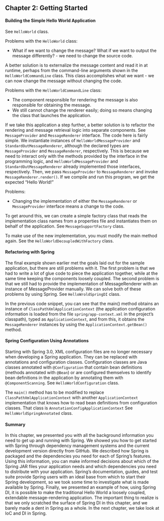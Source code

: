 ## Chapter 2: Getting Started
#### Building the Simple Hello World Application
See `HelloWorld` class.

Problems with the `HelloWorld` class: 
- What if we want to change the message? What if we want to output 
the message differently? - we need to change the source code. 

A better solution is to externalize the message content and read it in 
at runtime, perhaps from the command-line arguments shown in the 
`HelloWorldCommandLine` class. This class accomplishes what we want - we 
can now change the message without changing the code. 

Problems with the `HelloWorldCommandLine` class: 
- The component responsible for rendering the message is also 
responsible for obtaining the message.
- We still cannot change the renderer easily; doing so means changing 
the class that launches the application. 

If we take this application a step further, a better solution is to 
refactor the rendering and message retrieval logic into separate 
components. See `MessageProvider` and `MessageRenderer` interface.
The code here is fairly simple. We instantiate instances of 
`HelloWorldMessageProvider` and `StandardOutMessageRenderer`, although 
the declared types are `MessageProvider` and `MessageRenderer`, 
respectively. This is because we need to interact only with the 
methods provided by the interface in the programming logic, and 
`HelloWorldMessageProvider` and `StandardOutMessageRenderer` already
implemented those interfaces, respectively. Then, we pass 
`MessageProvider` to `MessageRenderer` and invoke 
`MessageRenderer.render()`. If we compile and run this program, 
we get the expected “Hello World!”

Problems: 
- Changing the implementation of either the `MessageRenderer` or 
`MessageProvider` interface means a change to the code. 

To get around this, we can create a simple factory class that reads 
the implementation class names from a properties file and instantiates
them on behalf of the application. See `MessageSupportFactory` class. 

To make use of the new implementation, you must modify the main 
method again. See the `HelloWorldDecoupledWithFactory` class. 


#### Refactoring with Spring
The final example shown earlier met the goals laid out for the sample 
application, but there are still problems with it. The first problem 
is that we had to write a lot of glue code to piece the application
together, while at the same time keeping the components loosely 
coupled. The second problem is that we still had to provide the 
implementation of MessageRenderer with an instance of MessageProvider
manually. We can solve both of these problems by using Spring.
See `HelloWroldSpringDI` class. 

In the previous code snippet, you can see that the main() method 
obtains an instance of `ClassPathXmlApplicationContext` (the application
configuration information is loaded from the file 
`spring/app-context.xml` in the project’s classpath), typed as 
`ApplicationContext`, and from this, it obtains the `MessageRenderer` 
instances by using the `ApplicationContext.getBean()` method.


#### Spring Configuration Using Annotations
Starting with Spring 3.0, XML configuration files are no longer 
necessary when developing a Spring application. They can be replaced 
with annotations and configuration classes. Configuration classes are
Java classes annotated with `@Configuration` that contain bean 
definitions (methods annotated with `@Bean`) or are configured 
themselves to identify bean definitions in the application by
annotating them with `@ComponentScanning`. 
See `HelloWorldConfiguration` class. 

The `main()` method has to be modified to replace 
`ClassPathXmlApplicationContext` with another `ApplicationContext` 
implementation that knows how to read bean definitions from 
configuration classes. That class is `AnnotationConfigApplicationContext`
See `HelloWorldSpringAnnotated` class.


#### Summary
In this chapter, we presented you with all the background information you 
need to get up and running with Spring. We showed you how to get started
with Spring through dependency management systems and the current 
development version directly from GitHub. We described how Spring 
is packaged and the dependencies you need for each of Spring’s 
features. Using this information, you can make informed decisions 
about which of the Spring JAR files your application needs and which 
dependencies you need to distribute with your application. Spring’s 
documentation, guides, and test suite provide Spring users with an 
ideal base from which to start their Spring development, so we took 
some time to investigate what is made available by Spring. Finally, 
we presented an example of how, using Spring DI, it is possible to 
make the traditional Hello World a loosely coupled, extendable 
message-rendering application. The important thing to realize is that
we only scratched the surface of Spring DI in this chapter, and we 
barely made a dent in Spring as a whole. In the next chapter, we 
take look at IoC and DI in Spring.
